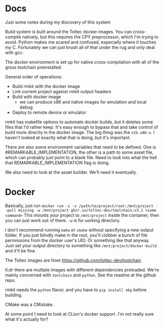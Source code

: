 # Docs

Just some notes during my discovery of this system

Build system is built around the Toltec docker images. You can cross-compile natively, but this requires the CPY preprocessor, which I'm trying to avoid. Python makes me scared and confused, especially where it touches my C. Fortunately we can just brush all of that under the rug and only deal with gcc.

The docker environment is set up for native cross-compilation with all of the gross toolchain preinstalled.

General order of operations:
- Build rmkit with the docker image
- Link current project against rmkit output headers
- Build with docker image
  - we can produce x86 and native images for emulation and local debug
- Deploy to remote device or emulator

rmkit has makefile options to automate docker builds, but it deletes some files that I'd rather keep. It's easy enough to bypass that and take control of build more directly in the docker image. The big thing was the `stb.x86.o`. I haven't looked at exactly what that is doing, but it's important.

There are also some environment variables that need to be defined. One is #REMARKABLE_IMPLEMENTATION, the other is a path to some asset file, which can probably just point to a blank file. Need to look into what the hell that REMARKABLE_IMPLEMENTATION flag is doing.

We also need to look at the asset builder. We'll need it eventually.

# Docker
Basically, just run `docker run -i -v /path/to/project/root:/mnt/project --pull missing -w /mnt/project ghcr.io/toltec-dev/toolchain:v3.1 <some command>`
This mounts your project to `/mnt/project` inside the container, then you can just work out of there. `-w` is for `w`orking directory. 

I don't recommend running `make` or `cmake` without specifying a new output folder. If you just blindly make in the root, you'll clobber a bunch of file permissions from the docker user's UID. Or something like that anyway. Just set your output directory to something like `/mnt/project/docker-build` and it'll be fine. 
 
The Toltec images are from https://github.com/toltec-dev/toolchain

tl;dr there are multiple images with different dependencies preloaded. We're mainly concerned with `toolchain` and `python`. See the readme at the github repo.

rmkit needs the `python` flavor, and you have to `pip install okp` before building.

CMake was a CMistake.

At some point I need to look at CLion's docker support. I'm not really sure what it's actually for?